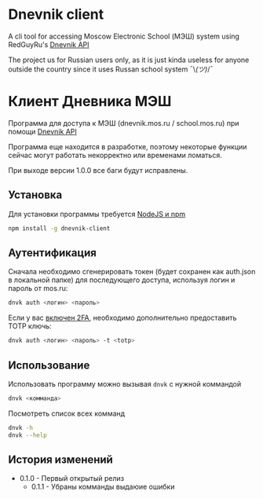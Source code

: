 # Dnevnik client

A cli tool for accessing Moscow Electronic School (МЭШ) system using RedGuyRu's [Dnevnik API](https://github.com/RedGuyRu/DnevnikApi)

The project us for Russian users only, as it is just kinda useless for anyone outside the country since it uses Russan school system ¯\\_(ツ)_/¯

# Клиент Дневника МЭШ

Программа для доступа к МЭШ (dnevnik.mos.ru / school.mos.ru) при помощи [Dnevnik API](https://github.com/RedGuyRu/DnevnikApi)

Программа еще находится в разработке, поэтому некоторые функции сейчас могут работать некорректно или временами ломаться.

При выходе версии 1.0.0 все баги будут исправлены.

## Установка

Для установки программы требуется [NodeJS и npm](https://nodejs.org/en/download/current)
```bash
npm install -g dnevnik-client
```

## Аутентификация
Сначала необходимо сгенерировать токен (будет сохранен как auth.json в локальной папке) для последующего доступа, используя логин и пароль от mos.ru:
```bash
dnvk auth <логин> <пароль>
```

Если у вас [включен 2FA](https://www.mos.ru/news/item/122371073/), необходимо дополнительно предоставить TOTP ключь:
```bash
dnvk auth <логин> <пароль> -t <totp>
```

## Использование

Использовать программу можно вызывая `dnvk` с нужной коммандой
```bash
dnvk <комманда>
```

Посмотреть список всех комманд
```bash
dnvk -h
dnvk --help
```

## История изменений

- 0.1.0 - Первый открытый релиз
    - 0.1.1 - Убраны комманды выдаюие ошибки